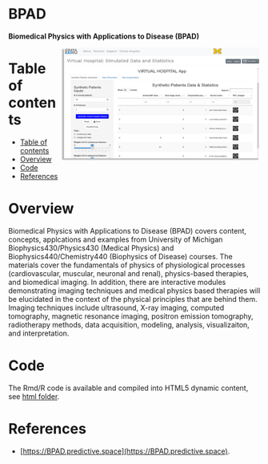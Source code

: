 # BPAD

**Biomedical Physics with Applications to Disease (BPAD)**

<a href="http://GrayRain.org"><img align="right" width="400" src="https://raw.githubusercontent.com/SOCR/GrayRain/master/html/GrayRain_VH_Snap.png"></a>

Table of contents
=================

<!--ts-->
   * [Table of contents](#table-of-contents)
   * [Overview](#overview)
   * [Code](#code)
   * [References](#references)
<!--te-->


Overview
========

Biomedical Physics with Applications to Disease (BPAD) covers content, concepts, applcations and examples from University of Michigan Biophysics430/Physics430 (Medical Physics) and Biophysics440/Chemistry440 (Biophysics of Disease) courses.  The materials cover the fundamentals of physics of physiological processes (cardiovascular, muscular, neuronal and renal), physics-based therapies, and biomedical imaging. In addition, there are interactive modules demonstrating imaging techniques and medical physics based therapies will be elucidated in the context of the physical principles that are behind them. Imaging techniques include ultrasound, X-ray imaging, computed tomography, magnetic resonance imaging, positron emission tomography, radiotherapy methods, data acquisition, modeling, analysis, visualizaiton, and interpretation. 

Code
====

The Rmd/R code is available and compiled into HTML5 dynamic content, see [html folder](https://github.com/SOCR/BPAD/tree/master/html).

References
==========

* [https://BPAD.predictive.space](https://BPAD.predictive.space).
